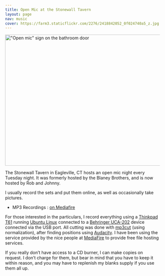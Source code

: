 ```yaml
---
title: Open Mic at the Stonewall Tavern
layout: page
nav: music
cover: https://farm3.staticflickr.com/2276/2418842052_0f024740a5_z.jpg
---
```


<a data-flickr-embed="true" data-header="true" data-footer="true"  href="https://www.flickr.com/photos/whatsyourmeme/2418842052/" title="&quot;Open mic&quot; sign on the bathroom door"><img src="https://c5.staticflickr.com/3/2276/2418842052_0f024740a5_z.jpg" width="640" height="426" alt="&quot;Open mic&quot; sign on the bathroom door"></a><script async src="//embedr.flickr.com/assets/client-code.js" charset="utf-8"></script>

The Stonewall Tavern in Eagleville, CT hosts an open mic night every Tuesday night. It was formerly hosted by the Blaney Brothers, and is now hosted by Rob and Johnny.

I usually record the sets and put them online, as well as occasionally take pictures.

*   MP3 Recordings : [on Mediafire](https://www.mediafire.com/folder/zkcg3gcz0vuru/JohnFest)

For those interested in the particulars, I record everything using a [Thinkpad T61][2] running [Ubuntu Linux][3] connected to a [Behringer UCA-202][4] device connected via the USB port. All cutting was done with [mp3cut][5] (using normalization), after finding positions using [Audacity][6]. I have been using the service provided by the nice people at [MediaFire][7] to provide free file hosting services.

 [2]: http://shop.lenovo.com/us/notebooks/thinkpad/t-series
 [3]: http://www.ubuntu.com/
 [4]: http://www.behringer.com/uca202/index.cfm?lang=eng
 [5]: http://scara.com/mp3cut/
 [6]: http://audacity.sourceforge.net/
 [7]: http://www.mediafire.com/

If you really don’t have access to a CD burner, I can make copies on request. I don’t charge for them, but bear in mind that you have to keep it within reason, and you may have to replenish my blanks supply if you use them all up.

